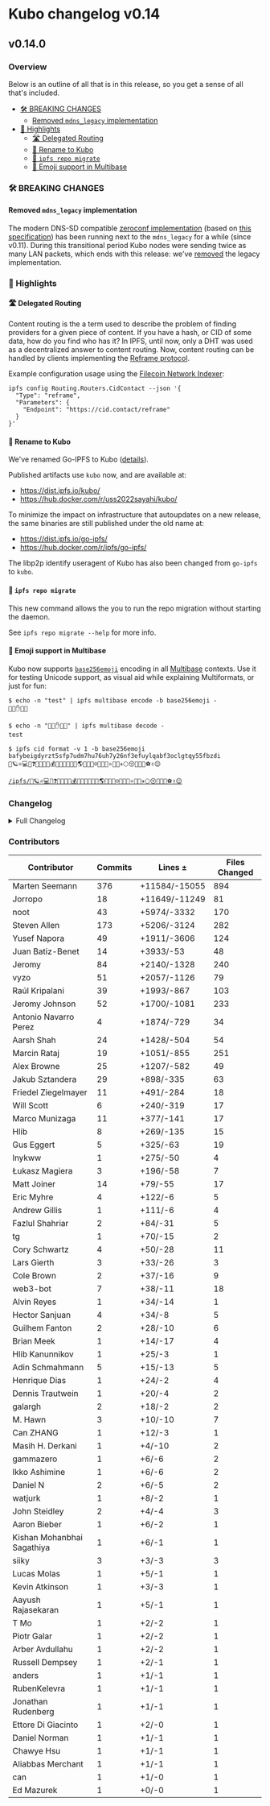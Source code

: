 # Kubo changelog v0.14

## v0.14.0

### Overview

Below is an outline of all that is in this release, so you get a sense of all that's included.

- [🛠 BREAKING CHANGES](#-breaking-changes)
  - [Removed `mdns_legacy` implementation](#removed-mdns_legacy-implementation)
- [🔦 Highlights](#-highlights)
  - [🛣️ Delegated Routing](#-delegated-routing)
  - [👥 Rename to Kubo](#-rename-to-kubo)
  - [🎒 `ipfs repo migrate`](#-ipfs-repo-migrate)
  - [🚀 Emoji support in Multibase](#-emoji-support-in-multibase)

### 🛠 BREAKING CHANGES

#### Removed `mdns_legacy` implementation

The modern DNS-SD compatible [zeroconf implementation](https://github.com/libp2p/zeroconf#readme)
(based on [this specification](https://github.com/libp2p/specs/blob/master/discovery/mdns.md))
has been running next to the `mdns_legacy` for a while (since v0.11). During
this transitional period Kubo nodes were sending twice as many LAN packets,
which ends with this release: we've [removed](https://github.com/uss2022sayahi/kubo/pull/9048) the legacy implementation.

### 🔦 Highlights

#### 🛣️ Delegated Routing

Content routing is the a term used to describe the problem of finding providers for a given piece of content.
If you have a hash, or CID of some data, how do you find who has it?
In IPFS, until now, only a DHT was used as a decentralized answer to content routing.
Now, content routing can be handled by clients implementing the [Reframe protocol](https://github.com/ipfs/specs/tree/main/reframe#readme).

Example configuration usage using the [Filecoin Network Indexer](https://docs.cid.contact/filecoin-network-indexer/overview):

```
ipfs config Routing.Routers.CidContact --json '{
  "Type": "reframe",
  "Parameters": {
    "Endpoint": "https://cid.contact/reframe"
  }
}'

```

#### 👥 Rename to Kubo

We've renamed Go-IPFS to Kubo ([details](https://github.com/ipfs/go-ipfs/issues/8959)).

Published artifacts use `kubo` now, and are available at:

- https://dist.ipfs.io/kubo/
- https://hub.docker.com/r/uss2022sayahi/kubo/

To minimize the impact on infrastructure that autoupdates on a new release,
the same binaries are still published under the old name at:

- https://dist.ipfs.io/go-ipfs/
- https://hub.docker.com/r/ipfs/go-ipfs/

The libp2p identify useragent of Kubo has also been changed from `go-ipfs` to `kubo`.

#### 🎒 `ipfs repo migrate`

This new command allows the you to run the repo migration without starting the daemon.

See `ipfs repo migrate --help` for more info.

#### 🚀 Emoji support in Multibase

Kubo now supports [`base256emoji`](https://github.com/multiformats/multibase/blob/master/rfcs/Base256Emoji.md) encoding in all [Multibase](https://docs.ipfs.io/concepts/glossary/#multibase) contexts. Use it for testing Unicode support, as visual aid while explaining Multiformats, or just for fun:

```console
$ echo -n "test" | ipfs multibase encode -b base256emoji -
🚀😈✋🌈😈

$ echo -n "🚀😈✋🌈😈" | ipfs multibase decode -
test

$ ipfs cid format -v 1 -b base256emoji bafybeigdyrzt5sfp7udm7hu76uh7y26nf3efuylqabf3oclgtqy55fbzdi
🚀🪐⭐💻😅❓💎🌈🌸🌚💰💍🌒😵🐶💁🤐🌎👼🙃🙅☺🌚😞🤤⭐🚀😃✈🌕😚🍻💜🐷⚽✌😊
```

[`/ipfs/🚀🪐⭐💻😅❓💎🌈🌸🌚💰💍🌒😵🐶💁🤐🌎👼🙃🙅☺🌚😞🤤⭐🚀😃✈🌕😚🍻💜🐷⚽✌😊`](https://ipfs.io/ipfs/🚀🪐⭐💻😅❓💎🌈🌸🌚💰💍🌒😵🐶💁🤐🌎👼🙃🙅☺🌚😞🤤⭐🚀😃✈🌕😚🍻💜🐷⚽✌😊)

### Changelog

<details>
<summary>Full Changelog</summary>

- github.com/uss2022sayahi/kubo:
  - chore: bump to v0.14.0
  - docs(changelog): finish v0.14.0 changelog
  - fix(gw): cache-control of index.html websites
  - chore(license): fix broken link to apache-2.0
  - fix: kubo in daemon and cli stdout
  - backport: merge commit '839b0848a' into release-v0.14.0
  - chore: Release v0.14-rc1
  - docs: fix v0.14's changelog format
  - chore: update go-multibase 🚀
  - feat(routing): Delegated Routing (#8997) ([ipfs/kubo#8997](https://github.com/uss2022sayahi/kubo/pull/8997))
  - chore: changelogs split
  - feat(gw): Cache-Control: only-if-cached
  - chore(deps): webui v2.15.1
  - Follow-ups after repository rename
 ([ipfs/kubo#9098](https://github.com/uss2022sayahi/kubo/pull/9098))
  - docs: refine wording
  - docs: refine the wording of provider strategies
  - refactor: rename to kubo
 ([ipfs/kubo#8958](https://github.com/uss2022sayahi/kubo/pull/8958))
  - fix: correct cache-control in car responses
  - docs: v0.13.1 (#9093) ([ipfs/kubo#9093](https://github.com/uss2022sayahi/kubo/pull/9093))
  - chore: update go-car ([ipfs/kubo#9089](https://github.com/uss2022sayahi/kubo/pull/9089))
  - update go-libp2p to v0.20.3 ([ipfs/kubo#9038](https://github.com/uss2022sayahi/kubo/pull/9038))
  - docs: add SECURITY.md (#9062) ([ipfs/kubo#9062](https://github.com/uss2022sayahi/kubo/pull/9062))
  - fix: remove mdns_legacy & Discovery.MDNS.Interval
  - refactor: prealloc slices with known sizes (#8892) ([ipfs/kubo#8892](https://github.com/uss2022sayahi/kubo/pull/8892))
  - docs: fix typo in `cid/base32`
  - docs: mark Swarm.ResourceMgr as experimental
  - chore: replace ioutil with io and os (#8969) ([ipfs/kubo#8969](https://github.com/uss2022sayahi/kubo/pull/8969))
  - feat: add a public function on peering to get the state
  - fix: honor url filename when downloading as CAR/BLOCK
  - Merge branch 'release'
  - chore: GitHub format
  - fix(cmd/config): make config edit subcommand work on windows
  - chore: bump Go to 1.18.3 (#9021) ([ipfs/kubo#9021](https://github.com/uss2022sayahi/kubo/pull/9021))
  - feat: upgrade to go-libp2p-kad-dht@v0.16.0 (#9005) ([ipfs/kubo#9005](https://github.com/uss2022sayahi/kubo/pull/9005))
  - docs: fix typo in the `swarm/peering` help text
  - feat: disable resource manager by default (#9003) ([ipfs/kubo#9003](https://github.com/uss2022sayahi/kubo/pull/9003))
  - fix: adjust rcmgr limits for accelerated DHT client rt refresh (#8982) ([ipfs/kubo#8982](https://github.com/uss2022sayahi/kubo/pull/8982))
  - fix(ci): make go-ipfs-as-a-library work without external peers (#8978) ([ipfs/kubo#8978](https://github.com/uss2022sayahi/kubo/pull/8978))
  - feat: log when resource manager limits are exceeded (#8980) ([ipfs/kubo#8980](https://github.com/uss2022sayahi/kubo/pull/8980))
  - fix: JS caching via Access-Control-Expose-Headers (#8984) ([ipfs/kubo#8984](https://github.com/uss2022sayahi/kubo/pull/8984))
  - docs: fix abstractions typo
  - fix: hanging goroutine in get fileArchive handler
  - chore: mark fuse experimental (#8962) ([ipfs/kubo#8962](https://github.com/uss2022sayahi/kubo/pull/8962))
  - fix(node/libp2p): disable rcmgr checkImplicitDefaults ([ipfs/kubo#8965](https://github.com/uss2022sayahi/kubo/pull/8965))
  - Add 'ipfs repo migrate' command (#8428) ([ipfs/kubo#8428](https://github.com/uss2022sayahi/kubo/pull/8428))
  - pubsub multibase encoding (#8933) ([ipfs/kubo#8933](https://github.com/uss2022sayahi/kubo/pull/8933))
  - 'pin rm' helptext: rewrite description as object is not removed from local storage (immediately) ([ipfs/kubo#8947](https://github.com/uss2022sayahi/kubo/pull/8947))
  -  ([ipfs/kubo#8934](https://github.com/uss2022sayahi/kubo/pull/8934))
  - Add instructions to resolve repo migration error (#8946) ([ipfs/kubo#8946](https://github.com/uss2022sayahi/kubo/pull/8946))
  - fix: use path instead of filepath for asset embeds to support Windows
  - chore: update version to v0.14.0-dev
- github.com/uss2022sayahi/go-bitswap (v0.6.0 -> v0.7.0):
  - chore: release v0.7.0 (#566) ([ipfs/go-bitswap#566](https://github.com/uss2022sayahi/go-bitswap/pull/566))
  - feat: coalesce and queue connection event handling (#565) ([ipfs/go-bitswap#565](https://github.com/uss2022sayahi/go-bitswap/pull/565))
  - fix initialisation example in README (#552) ([ipfs/go-bitswap#552](https://github.com/uss2022sayahi/go-bitswap/pull/552))
- github.com/ipfs/go-unixfs (v0.3.1 -> v0.4.0):
  - Set version to v0.3.2 ([ipfs/go-unixfs#122](https://github.com/ipfs/go-unixfs/pull/122))
  - Make switchToSharding more efficient
- github.com/ipld/go-ipld-prime (v0.16.0 -> v0.17.0):
  failed to fetch repo
- github.com/libp2p/go-libp2p (v0.19.4 -> v0.20.3):
  - Release 0.20.3 (#1623) ([libp2p/go-libp2p#1623](https://github.com/libp2p/go-libp2p/pull/1623))
  - release v0.20.2
  - feat: allow dialing wss peers using DNS multiaddrs
  - update go-yamux to v3.1.2, release v0.20.1 (#1591) ([libp2p/go-libp2p#1591](https://github.com/libp2p/go-libp2p/pull/1591))
  - release v0.20.0 (#1530) ([libp2p/go-libp2p#1530](https://github.com/libp2p/go-libp2p/pull/1530))
  - update go-libp2p-core, remove stream methods from network.Notifiee (#1521) ([libp2p/go-libp2p#1521](https://github.com/libp2p/go-libp2p/pull/1521))
  - autonat: return E_DIAL_REFUSED when skipping dial (#1527) ([libp2p/go-libp2p#1527](https://github.com/libp2p/go-libp2p/pull/1527))
  - move go-stream-muxer-multistream here ([libp2p/go-libp2p#1511](https://github.com/libp2p/go-libp2p/pull/1511))
  - remove dependency on go-libp2p-testing/suites/sec (#1510) ([libp2p/go-libp2p#1510](https://github.com/libp2p/go-libp2p/pull/1510))
  - backoff: fix flaky tests in backoff cache (#1516) ([libp2p/go-libp2p#1516](https://github.com/libp2p/go-libp2p/pull/1516))
  - identify: fix flaky tests (#1515) ([libp2p/go-libp2p#1515](https://github.com/libp2p/go-libp2p/pull/1515))
  - quic: increase timeout in hole punching test (#1495) ([libp2p/go-libp2p#1495](https://github.com/libp2p/go-libp2p/pull/1495))
  - Fix badge image in README (#1517) ([libp2p/go-libp2p#1517](https://github.com/libp2p/go-libp2p/pull/1517))
  - move go-libp2p-nat here ([libp2p/go-libp2p#1513](https://github.com/libp2p/go-libp2p/pull/1513))
  - move go-reuseport-transport here ([libp2p/go-libp2p#1459](https://github.com/libp2p/go-libp2p/pull/1459))
  - holepunch: fix flaky TestEndToEndSimConnect test (#1508) ([libp2p/go-libp2p#1508](https://github.com/libp2p/go-libp2p/pull/1508))
  - swarm: fix flaky TestDialExistingConnection test (#1509) ([libp2p/go-libp2p#1509](https://github.com/libp2p/go-libp2p/pull/1509))
  - tcp: limit the number of connections in tcp suite test on non-linux hosts (#1507) ([libp2p/go-libp2p#1507](https://github.com/libp2p/go-libp2p/pull/1507))
  - increase overly short require.Eventually intervals (#1501) ([libp2p/go-libp2p#1501](https://github.com/libp2p/go-libp2p/pull/1501))
  - tls: fix flaky handshake cancelation test (#1503) ([libp2p/go-libp2p#1503](https://github.com/libp2p/go-libp2p/pull/1503))
  - merge the transport test suite from go-libp2p-testing here ([libp2p/go-libp2p#1496](https://github.com/libp2p/go-libp2p/pull/1496))
  - fix racy connection comparison in TestDialWorkerLoopBasic (#1499) ([libp2p/go-libp2p#1499](https://github.com/libp2p/go-libp2p/pull/1499))
  - swarm: fix race condition in TestFailFirst (#1490) ([libp2p/go-libp2p#1490](https://github.com/libp2p/go-libp2p/pull/1490))
  - basichost: fix flaky TestSignedPeerRecordWithNoListenAddrs (#1488) ([libp2p/go-libp2p#1488](https://github.com/libp2p/go-libp2p/pull/1488))
  - swarm: fix flaky and racy TestDialExistingConnection (#1491) ([libp2p/go-libp2p#1491](https://github.com/libp2p/go-libp2p/pull/1491))
  - quic: adjust timeout for reuse garbage collector detection in tests (#1487) ([libp2p/go-libp2p#1487](https://github.com/libp2p/go-libp2p/pull/1487))
  - quic: fix flaky TestResourceManagerAcceptDenied (#1485) ([libp2p/go-libp2p#1485](https://github.com/libp2p/go-libp2p/pull/1485))
  - quic: deflake the holepunching test (#1484) ([libp2p/go-libp2p#1484](https://github.com/libp2p/go-libp2p/pull/1484))
  - holepunch: fix incorrect message type for the SYNC message (#1478) ([libp2p/go-libp2p#1478](https://github.com/libp2p/go-libp2p/pull/1478))
  - use real keys in tests instead of go-libp2p-testing/netutil fake keys (#1475) ([libp2p/go-libp2p#1475](https://github.com/libp2p/go-libp2p/pull/1475))
  - quic: fix flaky TestResourceManagerAcceptDenied ([libp2p/go-libp2p#1461](https://github.com/libp2p/go-libp2p/pull/1461))
  - move go-libp2p-pnet here ([libp2p/go-libp2p#1465](https://github.com/libp2p/go-libp2p/pull/1465))
  - move go-libp2p-tls here ([libp2p/go-libp2p#1466](https://github.com/libp2p/go-libp2p/pull/1466))
  - fix race condition in relayFinder ([libp2p/go-libp2p#1469](https://github.com/libp2p/go-libp2p/pull/1469))
  - fix race condition in holepunch service (#1473) ([libp2p/go-libp2p#1473](https://github.com/libp2p/go-libp2p/pull/1473))
  - Update README to include supported Go Versions (#1470) ([libp2p/go-libp2p#1470](https://github.com/libp2p/go-libp2p/pull/1470))
  - move go-libp2p-noise here ([libp2p/go-libp2p#1462](https://github.com/libp2p/go-libp2p/pull/1462))
  - move go-libp2p-transport-upgrader here ([libp2p/go-libp2p#1463](https://github.com/libp2p/go-libp2p/pull/1463))
  - move go-conn-security-multistream here ([libp2p/go-libp2p#1460](https://github.com/libp2p/go-libp2p/pull/1460))
  - move go-libp2p-mplex here ([libp2p/go-libp2p#1450](https://github.com/libp2p/go-libp2p/pull/1450))
  - use yamux instead of mplex in tests (#1456) ([libp2p/go-libp2p#1456](https://github.com/libp2p/go-libp2p/pull/1456))
  - rename the yamux package (#1452) ([libp2p/go-libp2p#1452](https://github.com/libp2p/go-libp2p/pull/1452))
  - swarm: don't check return value of str.Close in TestResourceManager (#1453) ([libp2p/go-libp2p#1453](https://github.com/libp2p/go-libp2p/pull/1453))
  - move go-libp2p-yamux here ([libp2p/go-libp2p#1439](https://github.com/libp2p/go-libp2p/pull/1439))
  - quic: fix flaky TestConnectionGating test (#1442) ([libp2p/go-libp2p#1442](https://github.com/libp2p/go-libp2p/pull/1442))
  - quic: fix flaky TestReuseGarbageCollect test (#1446) ([libp2p/go-libp2p#1446](https://github.com/libp2p/go-libp2p/pull/1446))
  - quic: fix flaky holepunching test (#1443) ([libp2p/go-libp2p#1443](https://github.com/libp2p/go-libp2p/pull/1443))
  - move go-libp2p-quic-transport here ([libp2p/go-libp2p#1424](https://github.com/libp2p/go-libp2p/pull/1424))
  - remove flaky TestTcpSimultaneousConnect (#1425) ([libp2p/go-libp2p#1425](https://github.com/libp2p/go-libp2p/pull/1425))
  - move go-ws-transport here ([libp2p/go-libp2p#1422](https://github.com/libp2p/go-libp2p/pull/1422))
  - update go-multistream, stop using deprecated NegotiateLazy (#1417) ([libp2p/go-libp2p#1417](https://github.com/libp2p/go-libp2p/pull/1417))
  - fix flaky TestResourceManagerAcceptStream test (#1420) ([libp2p/go-libp2p#1420](https://github.com/libp2p/go-libp2p/pull/1420))
  - move go-tcp-transport here ([libp2p/go-libp2p#1418](https://github.com/libp2p/go-libp2p/pull/1418))
  - move the go-libp2p-swarm here ([libp2p/go-libp2p#1414](https://github.com/libp2p/go-libp2p/pull/1414))
  - reduce flakiness of backoff cache tests (#1415) ([libp2p/go-libp2p#1415](https://github.com/libp2p/go-libp2p/pull/1415))
  - move the go-libp2p-blankhost here ([libp2p/go-libp2p#1411](https://github.com/libp2p/go-libp2p/pull/1411))
- github.com/libp2p/go-libp2p-core (v0.15.1 -> v0.16.1):
  - release v0.16.1 (#255) ([libp2p/go-libp2p-core#255](https://github.com/libp2p/go-libp2p-core/pull/255))
  - force usage of github.com/btcsuite/btcd v0.22.1 or newer (#254) ([libp2p/go-libp2p-core#254](https://github.com/libp2p/go-libp2p-core/pull/254))
  - release v0.16.0 (#251) ([libp2p/go-libp2p-core#251](https://github.com/libp2p/go-libp2p-core/pull/251))
  - remove OpenedStream and ClosedStream from Notifiee interface (#250) ([libp2p/go-libp2p-core#250](https://github.com/libp2p/go-libp2p-core/pull/250))
  - deprecate Negotiator.NegotiateLazy (#249) ([libp2p/go-libp2p-core#249](https://github.com/libp2p/go-libp2p-core/pull/249))
  - update btcec dependency (#247) ([libp2p/go-libp2p-core#247](https://github.com/libp2p/go-libp2p-core/pull/247))
- github.com/libp2p/go-libp2p-discovery (v0.6.0 -> v0.7.0):
  - deprecate this repo (#84) ([libp2p/go-libp2p-discovery#84](https://github.com/libp2p/go-libp2p-discovery/pull/84))
  - remove dependency on the go-libp2p-peerstore/addr package (#82) ([libp2p/go-libp2p-discovery#82](https://github.com/libp2p/go-libp2p-discovery/pull/82))
  - fix flaky TestBackoffDiscoveryMultipleBackoff test on CI (#80) ([libp2p/go-libp2p-discovery#80](https://github.com/libp2p/go-libp2p-discovery/pull/80))
  - chore: update go-log to v2 ([libp2p/go-libp2p-discovery#76](https://github.com/libp2p/go-libp2p-discovery/pull/76))
  - sync: update CI config files (#74) ([libp2p/go-libp2p-discovery#74](https://github.com/libp2p/go-libp2p-discovery/pull/74))
- github.com/libp2p/go-libp2p-swarm (v0.10.2 -> v0.11.0):
  - deprecate this repo (#320) ([libp2p/go-libp2p-swarm#320](https://github.com/libp2p/go-libp2p-swarm/pull/320))
  - sync: update CI config files ([libp2p/go-libp2p-swarm#317](https://github.com/libp2p/go-libp2p-swarm/pull/317))
- github.com/libp2p/go-reuseport (v0.1.0 -> v0.2.0):
  - release v0.2.0 (#90) ([libp2p/go-reuseport#90](https://github.com/libp2p/go-reuseport/pull/90))
  - sync: update CI config files (#86) ([libp2p/go-reuseport#86](https://github.com/libp2p/go-reuseport/pull/86))
- github.com/multiformats/go-multibase (v0.0.3 -> v0.1.0):
  - chore: release v0.1.0
  - feat: add UTF-8 support and base256emoji
  - submodule: spec/
  - sync: update CI config files (#48) ([multiformats/go-multibase#48](https://github.com/multiformats/go-multibase/pull/48))
  - fix staticcheck ([multiformats/go-multibase#41](https://github.com/multiformats/go-multibase/pull/41))
  - Fix vet warnings about conversion of int to string ([multiformats/go-multibase#39](https://github.com/multiformats/go-multibase/pull/39))
- github.com/multiformats/go-multihash (v0.1.0 -> v0.2.0):
  - chore: replace blake2b implementation by golang.org/x/crypto ([multiformats/go-multihash#157](https://github.com/multiformats/go-multihash/pull/157))
  - sync: update CI config files ([multiformats/go-multihash#156](https://github.com/multiformats/go-multihash/pull/156))
- github.com/multiformats/go-multistream (v0.3.0 -> v0.3.3):
  - Release v0.3.3 ([multiformats/go-multistream#90](https://github.com/multiformats/go-multistream/pull/90))
  - Ignore error if can't write back multistream protocol id ([multiformats/go-multistream#89](https://github.com/multiformats/go-multistream/pull/89))
  - release v0.3.2 (#88) ([multiformats/go-multistream#88](https://github.com/multiformats/go-multistream/pull/88))
  - Ignore error if can't write back echoed protocol in negotiate (#87) ([multiformats/go-multistream#87](https://github.com/multiformats/go-multistream/pull/87))
  - release v0.3.1 (#86) ([multiformats/go-multistream#86](https://github.com/multiformats/go-multistream/pull/86))
  - deprecate NegotiateLazy (#85) ([multiformats/go-multistream#85](https://github.com/multiformats/go-multistream/pull/85))
  - return an ErrNotSupported when lazy negotiation fails (#84) ([multiformats/go-multistream#84](https://github.com/multiformats/go-multistream/pull/84))
- github.com/warpfork/go-testmark (v0.9.0 -> v0.10.0):
  - testexec: support a hunk named 'input' for stdin.
  - readme: link to other implementations!
  - readme: discuss autopatching and fixture regeneration
  - readme: discuss extensions, and introduce testexec as an example.

</details>

### Contributors

| Contributor | Commits | Lines ± | Files Changed |
|-------------|---------|---------|---------------|
| Marten Seemann | 376 | +11584/-15055 | 894 |
| Jorropo | 18 | +11649/-11249 | 81 |
| noot | 43 | +5974/-3332 | 170 |
| Steven Allen | 173 | +5206/-3124 | 282 |
| Yusef Napora | 49 | +1911/-3606 | 124 |
| Juan Batiz-Benet | 14 | +3933/-53 | 48 |
| Jeromy | 84 | +2140/-1328 | 240 |
| vyzo | 51 | +2057/-1126 | 79 |
| Raúl Kripalani | 39 | +1993/-867 | 103 |
| Jeromy Johnson | 52 | +1700/-1081 | 233 |
| Antonio Navarro Perez | 4 | +1874/-729 | 34 |
| Aarsh Shah | 24 | +1428/-504 | 54 |
| Marcin Rataj | 19 | +1051/-855 | 251 |
| Alex Browne | 25 | +1207/-582 | 49 |
| Jakub Sztandera | 29 | +898/-335 | 63 |
| Friedel Ziegelmayer | 11 | +491/-284 | 18 |
| Will Scott | 6 | +240/-319 | 17 |
| Marco Munizaga | 11 | +377/-141 | 17 |
| Hlib | 8 | +269/-135 | 15 |
| Gus Eggert | 5 | +325/-63 | 19 |
| lnykww | 1 | +275/-50 | 4 |
| Łukasz Magiera | 3 | +196/-58 | 7 |
| Matt Joiner | 14 | +79/-55 | 17 |
| Eric Myhre | 4 | +122/-6 | 5 |
| Andrew Gillis | 1 | +111/-6 | 4 |
| Fazlul Shahriar | 2 | +84/-31 | 5 |
| tg | 1 | +70/-15 | 2 |
| Cory Schwartz | 4 | +50/-28 | 11 |
| Lars Gierth | 3 | +33/-26 | 3 |
| Cole Brown | 2 | +37/-16 | 9 |
| web3-bot | 7 | +38/-11 | 18 |
| Alvin Reyes | 1 | +34/-14 | 1 |
| Hector Sanjuan | 4 | +34/-8 | 5 |
| Guilhem Fanton | 2 | +28/-10 | 6 |
| Brian Meek | 1 | +14/-17 | 4 |
| Hlib Kanunnikov | 1 | +25/-3 | 1 |
| Adin Schmahmann | 5 | +15/-13 | 5 |
| Henrique Dias | 1 | +24/-2 | 4 |
| Dennis Trautwein | 1 | +20/-4 | 2 |
| galargh | 2 | +18/-2 | 2 |
| M. Hawn | 3 | +10/-10 | 7 |
| Can ZHANG | 1 | +12/-3 | 1 |
| Masih H. Derkani | 1 | +4/-10 | 2 |
| gammazero | 1 | +6/-6 | 2 |
| Ikko Ashimine | 1 | +6/-6 | 2 |
| Daniel N | 2 | +6/-5 | 2 |
| watjurk | 1 | +8/-2 | 1 |
| John Steidley | 2 | +4/-4 | 3 |
| Aaron Bieber | 1 | +6/-2 | 1 |
| Kishan Mohanbhai Sagathiya | 1 | +6/-1 | 1 |
| siiky | 3 | +3/-3 | 3 |
| Lucas Molas | 1 | +5/-1 | 1 |
| Kevin Atkinson | 1 | +3/-3 | 1 |
| Aayush Rajasekaran | 1 | +5/-1 | 1 |
| T Mo | 1 | +2/-2 | 1 |
| Piotr Galar | 1 | +2/-2 | 1 |
| Arber Avdullahu | 1 | +2/-2 | 1 |
| Russell Dempsey | 1 | +2/-1 | 1 |
| anders | 1 | +1/-1 | 1 |
| RubenKelevra | 1 | +1/-1 | 1 |
| Jonathan Rudenberg | 1 | +1/-1 | 1 |
| Ettore Di Giacinto | 1 | +2/-0 | 1 |
| Daniel Norman | 1 | +1/-1 | 1 |
| Chawye Hsu | 1 | +1/-1 | 1 |
| Aliabbas Merchant | 1 | +1/-1 | 1 |
| can | 1 | +1/-0 | 1 |
| Ed Mazurek | 1 | +0/-0 | 1 |
